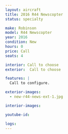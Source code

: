 ```yaml
---
layout: aircraft
title: 2016 R44 Newscopter
status: specialty

make: Robinson
model: R44 Newscopter
year: 2016
condition: New
hours: 0
price: Call
seats: 4

interior: Call to choose
exterior:  Call to choose

features: |
  Call to configure.

exterior-images:
  - new-r44-news-ext-1.jpg

interior-images:

youtube-id:

logs:
---
```

